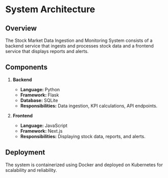 # System Architecture

## Overview

The Stock Market Data Ingestion and Monitoring System consists of a backend service that ingests and processes stock data and a frontend service that displays reports and alerts.

## Components

1. **Backend**
   - **Language:** Python
   - **Framework:** Flask
   - **Database:** SQLite
   - **Responsibilities:** Data ingestion, KPI calculations, API endpoints.

2. **Frontend**
   - **Language:** JavaScript
   - **Framework:** Next.js
   - **Responsibilities:** Displaying stock data, reports, and alerts.

## Deployment

The system is containerized using Docker and deployed on Kubernetes for scalability and reliability.
